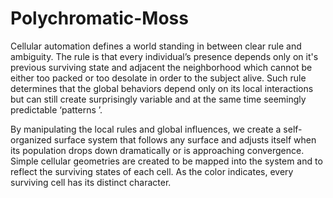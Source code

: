# Polychromatic-Moss
Cellular automation defines a world standing in between clear rule and ambiguity. The rule is that every individual’s presence depends only on it's previous surviving state and adjacent the neighborhood which cannot be either too packed or too desolate in order to the subject alive. Such rule determines that the global behaviors depend only on its local interactions but can still create surprisingly variable and at the same time seemingly predictable ‘patterns ’.

By manipulating the local rules and global influences, we create a self-organized surface system that follows any surface and adjusts itself when its population drops down dramatically or is approaching convergence. Simple cellular geometries are created to be mapped into the system and to reflect the surviving states of each cell. As the color indicates, every surviving cell has its distinct character.

